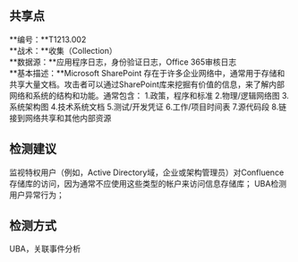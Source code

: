 ## 共享点  
**编号：**T1213.002  
**战术：**收集（Collection）  
**数据源：**应用程序日志，身份验证日志，Office 365审核日志  
**基本描述：**Microsoft SharePoint 存在于许多企业网络中，通常用于存储和共享大量文档。攻击者可以通过SharePoint库来挖掘有价值的信息，来了解内部网络和系统的结构和功能。通常包含：
1.政策，程序和标准
2.物理/逻辑网络图
3.系统架构图
4.技术系统文档
5.测试/开发凭证
6.工作/项目时间表
7.源代码段
8.链接到网络共享和其他内部资源  
## 检测建议  
监视特权用户（例如，Active Directory域，企业或架构管理员）对Confluence存储库的访问，因为通常不应使用这些类型的帐户来访问信息存储库；
UBA检测用户异常行为；  
## 检测方式  
UBA，关联事件分析